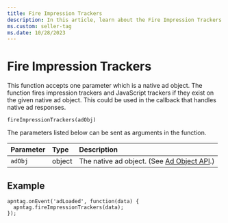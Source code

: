 ```yaml
---
title: Fire Impression Trackers
description: In this article, learn about the Fire Impression Trackers function and its parameter with a detailed example.
ms.custom: seller-tag
ms.date: 10/28/2023
---
```


# Fire Impression Trackers

This function accepts one parameter which is a native ad object. The function fires impression trackers and JavaScript trackers if they exist on the given native ad object. This could be used in the callback that handles native ad responses.

``` pre
fireImpressionTrackers(adObj)
```

The parameters listed below can be sent as arguments in the function.

| Parameter | Type | Description |
|:---|:---|:---|
| `adObj` | object | The native ad object. (See [Ad Object API](ad-object-api.md).) |

## Example

``` pre
apntag.onEvent('adLoaded', function(data) {
  apntag.fireImpressionTrackers(data);
});
```
